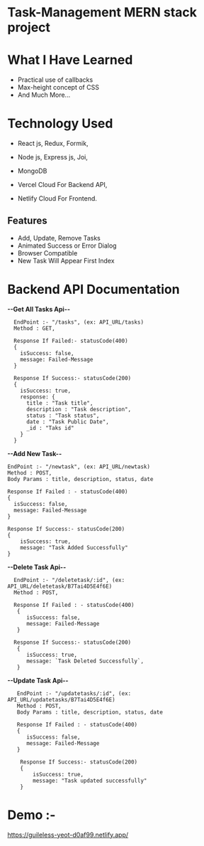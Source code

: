 # Task-Management MERN stack project

 # What I Have Learned
 - Practical use of callbacks
 - Max-height concept of CSS
 - And Much More...

# Technology Used
- React js, Redux, Formik,
- Node js, Express js, Joi,
- MongoDB

- Vercel Cloud For Backend API,
- Netlify Cloud For Frontend.

## Features

- Add, Update, Remove Tasks
- Animated Success or Error Dialog
- Browser Compatible
- New Task Will Appear First Index


# Backend API Documentation
  **--Get All Tasks Api--**
  
      EndPoint :- "/tasks", (ex: API_URL/tasks)
      Method : GET,

      Response If Failed:- statusCode(400)
      {
        isSuccess: false,
        message: Failed-Message
      }

      Response If Success:- statusCode(200)
      {
        isSuccess: true,
        response: {
          title : "Task title",
          description : "Task description",
          status : "Task status",
          date : "Task Public Date",
          _id : "Taks id"
        }
      }

  **--Add New Task--**

    EndPoint :- "/newtask", (ex: API_URL/newtask)
    Method : POST,
    Body Params : title, description, status, date

    Response If Failed : - statusCode(400)
    {
      isSuccess: false,
      message: Failed-Message
    }

    Response If Success:- statusCode(200)
    {
        isSuccess: true,
        message: "Task Added Successfully"
    }

  **--Delete Task Api--**
  
      EndPoint :- "/deletetask/:id", (ex: API_URL/deletetask/B7Tai4D5E4f6E)
      Method : POST,

      Response If Failed : - statusCode(400)
       { 
          isSuccess: false,
          message: Failed-Message
       }

      Response If Success:- statusCode(200)
       {
          isSuccess: true,
          message: `Task Deleted Successfully`,
       }


   **--Update Task Api--**
   
       EndPoint :- "/updatetasks/:id", (ex: API_URL/updatetasks/B7Tai4D5E4f6E)
       Method : POST,
       Body Params : title, description, status, date

       Response If Failed : - statusCode(400)
       { 
          isSuccess: false,
          message: Failed-Message
       }

        Response If Success:- statusCode(200)
        {
            isSuccess: true,
            message: "Task updated successfully"
        } 


# Demo :-
https://guileless-yeot-d0af99.netlify.app/
